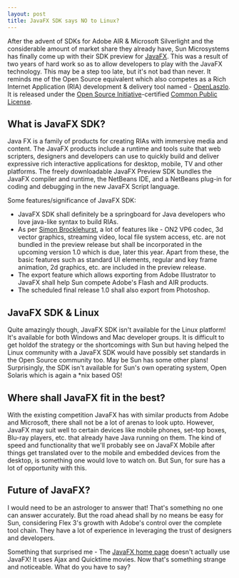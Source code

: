 ```yaml
---
layout: post
title: JavaFX SDK says NO to Linux?
---
```


After the advent of SDKs for Adobe AIR & Microsoft Silverlight and the considerable amount of market share they already have, Sun Microsystems has finally come up with their SDK preview for <a href="http://www.javafx.com/">JavaFX</a>. This was a result of two years of hard work so as to allow developers to play with the JavaFX technology. This may be a step too late, but it's not bad than never. It reminds me of the Open Source equivalent which also competes as a Rich Internet Application (RIA) development & delivery tool named - <a href="http://www.openlaszlo.org/">OpenLaszlo</a>. It is released under the <a href="http://en.wikipedia.org/wiki/Open_Source_Initiative">Open Source Initiative</a>-certified <a href="http://en.wikipedia.org/wiki/Common_Public_License">Common Public License</a>.

## What is JavaFX SDK?

Java FX is a family of products for creating RIAs with immersive media and content. The JavaFX products include a runtime and tools suite that web scripters, designers and developers can use to quickly build and deliver expressive rich interactive applications for desktop, mobile, TV and other platforms. The freely downloadable JavaFX Preview SDK bundles the JavaFX compiler and runtime, the NetBeans IDE, and a NetBeans plug-in for coding and debugging in the new JavaFX Script language.

Some features/significance of JavaFX SDK:

- JavaFX SDK shall definitely be a springboard for Java developers who love java-like syntax to build RIAs.
- As per <a href="http://www.psynixis.com/blog/2008/07/29/javafx-preview-sdk-whats-in-and-whats-out/">Simon Brocklehurst</a>, a lot of features like - ON2 VP6 codec, 3d vector graphics, streaming video, local file system access, etc. are not bundled in the preview release but shall be incorporated in the upcoming version 1.0 which is due, later this year. Apart from these, the basic features such as standard UI elements, regular and key frame animation, 2d graphics, etc. are included in the preview release.
- The export feature which allows exporting from Adobe Illustrator to JavaFX shall help Sun compete Adobe's Flash and AIR products.
- The scheduled final release 1.0 shall also export from Photoshop.

## JavaFX SDK & Linux

Quite amazingly though, JavaFX SDK isn't available for the Linux platform! It's available for both Windows and Mac developer groups. It is difficult to get holdof the strategy or the shortcomings with Sun but having helped the Linux community with a JavaFX SDK would have possibly set standards in the Open Source community too. May be Sun has some other plans! Surprisingly, the SDK isn't available for Sun's own operating system, Open Solaris which is again a *nix based OS! 

## Where shall JavaFX fit in the best?

With the existing competition JavaFX has with similar products from Adobe and Microsoft, there shall not be a lot of arenas to look upto. However, JavaFX may suit well to certain devices like mobile phones, set-top boxes, Blu-ray players, etc. that already have Java running on them. The kind of speed and functionality that we'll probably see on JavaFX Mobile after things get translated over to the mobile and embedded devices from the desktop, is something one would love to watch on. But Sun, for sure has a lot of opportunity with this.

## Future of JavaFX?

I would need to be an astrologer to answer that! That's something no one can answer accurately. But the road ahead shall by no means be easy for Sun, considering Flex 3's growth with Adobe's control over the complete tool chain. They have a lot of experience in leveraging the trust of designers and developers.

Something that surprised me - The <a href="http://www.javafx.com/">JavaFX home page</a> doesn't actually use JavaFX! It uses Ajax and Quicktime movies. Now that's something strange and noticeable. What do you have to say?